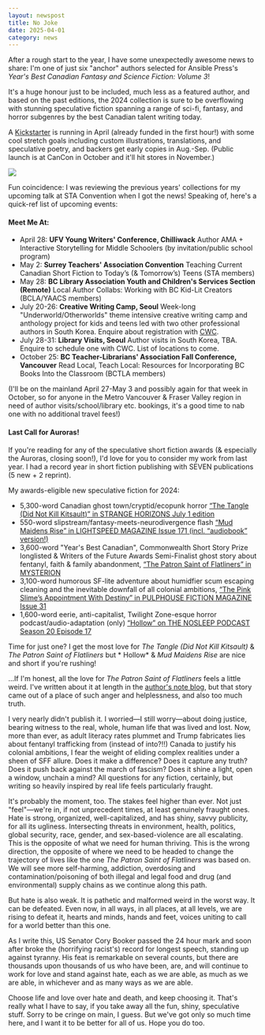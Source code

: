 ```yaml
---
layout: newspost
title: No Joke
date: 2025-04-01
category: news
---
```


After a rough start to the year, I have some unexpectedly awesome news to share: I'm one of just six "anchor" authors selected for Ansible Press's *Year's Best Canadian Fantasy and Science Fiction: Volume 3*!

It's a huge honour just to be included, much less as a featured author, and based on the past editions, the 2024 collection is sure to be overflowing with stunning speculative fiction spanning a range of sci-fi, fantasy, and horror subgenres by the best Canadian talent writing today.

A [Kickstarter](https://www.kickstarter.com/projects/kotowych/years-best-canadian-fantasy-and-science-fiction-volume-3/description) is running in April (already funded in the first hour!) with some cool stretch goals including custom illustrations, translations, and speculative poetry, and backers get early copies in Aug.-Sep. (Public launch is at CanCon in October and it'll hit stores in November.) 

[![](https://i.kickstarter.com/assets/048/745/552/4fc87a08673bdba6a134c867834b3097_original.png?anim=false&fit=cover&gravity=auto&height=576&origin=ugc&q=92&v=1743524156&width=1024&sig=xQAf12JjpDizfYvOm0WjiKeWtnyPpT6pR4aFpGIInRE%3D)](https://www.kickstarter.com/projects/kotowych/years-best-canadian-fantasy-and-science-fiction-volume-3/description)

Fun coincidence: I was reviewing the previous years' collections for my upcoming talk at STA Convention when I got the news! Speaking of, here's a quick-ref list of upcoming events:

#### Meet Me At:

 - April 28: **UFV Young Writers' Conference, Chilliwack** Author AMA + Interactive Storytelling for Middle Schoolers (by invitation/public school program)
 - May 2: **Surrey Teachers' Association Convention** Teaching Current Canadian Short Fiction to Today’s (& Tomorrow’s) Teens (STA members)
 - May 28: **BC Library Association Youth and Children's Services Section (Remote)** Local Author Collabs: Working with BC Kid-Lit Creators (BCLA/YAACS members)
 - July 20-26: **Creative Writing Camp, Seoul** Week-long "Underworld/Otherworlds" theme intensive creative writing camp and anthology project for kids and teens led with two other professional authors in South Korea. Enquire about registration with [CWC](https://cwc2004.org/).
 - July 28-31: **Library Visits, Seoul** Author visits in South Korea, TBA. Enquire to schedule one with CWC. List of locations to come.
 - October 25: **BC Teacher-Librarians' Association Fall Conference, Vancouver** Read Local, Teach Local: Resources for Incorporating BC Books Into the Classroom (BCTLA members)

 (I'll be on the mainland April 27-May 3 and possibly again for that week in October, so for anyone in the Metro Vancouver & Fraser Valley region in need of author visits/school/library etc. bookings, it's a good time to nab one with no additional travel fees!)

#### Last Call for Auroras!

If you're reading for any of the speculative short fiction awards (& especially the Auroras, closing soon!), I'd love for you to consider my work from last year. I had a record year in short fiction publishing with SEVEN publications (5 new + 2 reprint).

My awards-eligible new speculative fiction for 2024:
- 5,300-word Canadian ghost town/cryptid/ecopunk horror [“The Tangle (Did Not Kill Kitsault)” in STRANGE HORIZONS July 1 edition](http://strangehorizons.com/fiction/the-tangle-did-not-kill-kitsault/)
- 550-word slipstream/fantasy-meets-neurodivergence flash [“Mud Maidens Rise” in LIGHTSPEED MAGAZINE Issue 171 (incl. “audiobook” version!)](https://www.lightspeedmagazine.com/fiction/mud-maidens-rise/)
- 3,600-word "Year's Best Canadian", Commonwealth Short Story Prize longlisted & Writers of the Future Awards Semi-Finalist ghost story about fentanyl, faith & family abandonment, [“The Patron Saint of Flatliners” in MYSTERION](https://www.mysteriononline.com/2024/03/the-patron-saint-of-flatliners.html)
- 3,100-word humorous SF-lite adventure about humidfier scum escaping cleaning and the inevitable downfall of all colonial ambitions, [“The Pink Slime’s Appointment With Destiny” in PULPHOUSE FICTION MAGAZINE Issue 31](https://pulphousemagazine.com/products/pulphouse-fiction-magazine-issue-31)
- 1,600-word eerie, anti-capitalist, Twilight Zone-esque horror podcast/audio-adaptation (only) [“Hollow” on THE NOSLEEP PODCAST Season 20 Episode 17](https://www.thenosleeppodcast.com/episodes/s20/20x17)

Time for just one? I get the most love for *The Tangle (Did Not Kill Kitsault)* & *The Patron Saint of Flatliners* but * Hollow* & *Mud Maidens Rise* are nice and short if you're rushing!

...If I'm honest, all the love for *The Patron Saint of Flatliners* feels a little weird. I've written about it at length in the [author's note blog](https://kaie.space/news/2024/02/28/authors-note-flatliners.html), but that story came out of a place of such anger and helplessness, and also too much truth.

I very nearly didn't publish it. I worried—I still worry—about doing justice, bearing witness to the real, whole, human life that was lived and lost. Now, more than ever, as adult literacy rates plummet and Trump fabricates lies about fentanyl trafficking from (instead of into?!!) Canada to justify his colonial ambitions, I fear the weight of eliding complex realities under a sheen of SFF allure. Does it make a difference? Does it capture any truth? Does it push back against the march of fascism? Does it shine a light, open a window, unchain a mind? All questions for any fiction, certainly, but writing so heavily inspired by real life feels particularly fraught.

It's probably the moment, too. The stakes feel higher than ever. Not just "feel"—we're in, if not unprecedent times, at least genuinely fraught ones. Hate is strong, organized, well-capitalized, and has shiny, savvy publicity, for all its ugliness. Intersecting threats in environment, health, politics, global security, race, gender, and sex-based-violence are all escalating. This is the opposite of what we need for human thriving. This is the wrong direction, the opposite of where we need to be headed to change the trajectory of lives like the one *The Patron Saint of Flatliners* was based on. We will see more self-harming, addiction, overdosing and contamination/poisoning of both illegal and legal food and drug (and environmental) supply chains as we continue along this path.

But hate is also weak. It is pathetic and malformed weird in the worst way. It can be defeated. Even now, in all ways, in all places, at all levels, we are rising to defeat it, hearts and minds, hands and feet, voices uniting to call for a world better than this one.

As I write this, US Senator Cory Booker passed the 24 hour mark and soon after broke the (horrifying racist's) record for longest speech, standing up against tyranny. His feat is remarkable on several counts, but there are thousands upon thousands of us who have been, are, and will continue to work for love and stand against hate, each as we are able, as much as we are able, in whichever and as many ways as we are able.

Choose life and love over hate and death, and keep choosing it. That's really what I have to say, if you take away all the fun, shiny, speculative stuff. Sorry to be cringe on main, I guess. But we've got only so much time here, and I want it to be better for all of us. Hope you do too.
